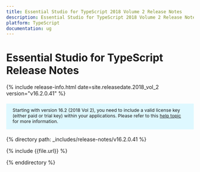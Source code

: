 ```yaml
---
title: Essential Studio for TypeScript 2018 Volume 2 Release Notes
description: Essential Studio for TypeScript 2018 Volume 2 Release Notes
platform: TypeScript
documentation: ug
---
```


# Essential Studio for TypeScript Release Notes

{% include release-info.html date=site.releasedate.2018_vol_2  version="v16.2.0.41" %} 


<style>
#license {
    font-size: .88em!important;
margin-top: 1.5em;     margin-bottom: 1.5em;
    background-color: #def8ff;
    padding: 10px 17px 14px;
}
</style>

<div id="license">
Starting with version 16.2 (2018 Vol 2), you need to include a valid license key (either paid or trial key) within your applications. 
Please refer to this <a href="/common/essential-studio/licensing/license-key">help topic</a> for more information.   
</div>


{% directory path: _includes/release-notes/v16.2.0.41 %}

{% include {{file.url}} %}

{% enddirectory %}
